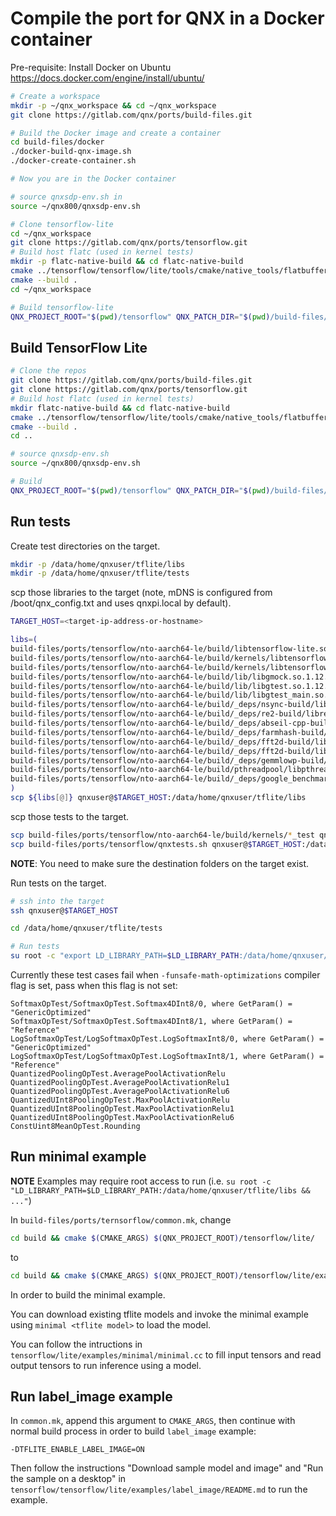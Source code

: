 # Compile the port for QNX in a Docker container

Pre-requisite: Install Docker on Ubuntu https://docs.docker.com/engine/install/ubuntu/
```bash
# Create a workspace
mkdir -p ~/qnx_workspace && cd ~/qnx_workspace
git clone https://gitlab.com/qnx/ports/build-files.git

# Build the Docker image and create a container
cd build-files/docker
./docker-build-qnx-image.sh
./docker-create-container.sh

# Now you are in the Docker container

# source qnxsdp-env.sh in
source ~/qnx800/qnxsdp-env.sh

# Clone tensorflow-lite
cd ~/qnx_workspace
git clone https://gitlab.com/qnx/ports/tensorflow.git
# Build host flatc (used in kernel tests)
mkdir -p flatc-native-build && cd flatc-native-build
cmake ../tensorflow/tensorflow/lite/tools/cmake/native_tools/flatbuffers
cmake --build .
cd ~/qnx_workspace

# Build tensorflow-lite
QNX_PROJECT_ROOT="$(pwd)/tensorflow" QNX_PATCH_DIR="$(pwd)/build-files/ports/tensorflow/patches" TFLITE_HOST_TOOLS_DIR="$(pwd)/flatc-native-build/flatbuffers-flatc/bin/" make -C build-files/ports/tensorflow  install JLEVEL=$(nproc)
```

## Build TensorFlow Lite

```bash
# Clone the repos
git clone https://gitlab.com/qnx/ports/build-files.git
git clone https://gitlab.com/qnx/ports/tensorflow.git
# Build host flatc (used in kernel tests)
mkdir flatc-native-build && cd flatc-native-build
cmake ../tensorflow/tensorflow/lite/tools/cmake/native_tools/flatbuffers
cmake --build .
cd ..

# source qnxsdp-env.sh
source ~/qnx800/qnxsdp-env.sh

# Build
QNX_PROJECT_ROOT="$(pwd)/tensorflow" QNX_PATCH_DIR="$(pwd)/build-files/ports/tensorflow/patches" TFLITE_HOST_TOOLS_DIR="$(pwd)/flatc-native-build/flatbuffers-flatc/bin/" make -C build-files/ports/tensorflow  install JLEVEL=$(nproc)
```

## Run tests

Create test directories on the target.

```bash
mkdir -p /data/home/qnxuser/tflite/libs
mkdir -p /data/home/qnxuser/tflite/tests
````

scp those libraries to the target (note, mDNS is configured from
/boot/qnx_config.txt and uses qnxpi.local by default).

```bash
TARGET_HOST=<target-ip-address-or-hostname>

libs=(
build-files/ports/tensorflow/nto-aarch64-le/build/libtensorflow-lite.so
build-files/ports/tensorflow/nto-aarch64-le/build/kernels/libtensorflow-lite-test-external-main.so
build-files/ports/tensorflow/nto-aarch64-le/build/kernels/libtensorflow-lite-test-base.so
build-files/ports/tensorflow/nto-aarch64-le/build/lib/libgmock.so.1.12.1
build-files/ports/tensorflow/nto-aarch64-le/build/lib/libgtest.so.1.12.1
build-files/ports/tensorflow/nto-aarch64-le/build/lib/libgtest_main.so.1.12.1
build-files/ports/tensorflow/nto-aarch64-le/build/_deps/nsync-build/libnsync_cpp.so.1
build-files/ports/tensorflow/nto-aarch64-le/build/_deps/re2-build/libre2.so.11
build-files/ports/tensorflow/nto-aarch64-le/build/_deps/abseil-cpp-build/absl/*/libabsl_*.so*
build-files/ports/tensorflow/nto-aarch64-le/build/_deps/farmhash-build/libfarmhash.so
build-files/ports/tensorflow/nto-aarch64-le/build/_deps/fft2d-build/libfft2d_fftsg2d.so
build-files/ports/tensorflow/nto-aarch64-le/build/_deps/fft2d-build/libfft2d_fftsg.so
build-files/ports/tensorflow/nto-aarch64-le/build/_deps/gemmlowp-build/libeight_bit_int_gemm.so
build-files/ports/tensorflow/nto-aarch64-le/build/pthreadpool/libpthreadpool.so
build-files/ports/tensorflow/nto-aarch64-le/build/_deps/google_benchmark-build/src/libbenchmark.so.1
)
scp ${libs[@]} qnxuser@$TARGET_HOST:/data/home/qnxuser/tflite/libs
```

scp those tests to the target.

```bash
scp build-files/ports/tensorflow/nto-aarch64-le/build/kernels/*_test qnxuser@$TARGET_HOST:/data/home/qnxuser/tflite/tests
scp build-files/ports/tensorflow/qnxtests.sh qnxuser@$TARGET_HOST:/data/home/qnxuser/tflite/tests
```

**NOTE**: You need to make sure the destination folders on the target exist.

Run tests on the target.

```bash
# ssh into the target
ssh qnxuser@$TARGET_HOST

cd /data/home/qnxuser/tflite/tests

# Run tests
su root -c "export LD_LIBRARY_PATH=$LD_LIBRARY_PATH:/data/home/qnxuser/tflite/libs && ./qnxtests.sh"
```

Currently these test cases fail when `-funsafe-math-optimizations` compiler flag is set, pass when this flag is not set:

```text
SoftmaxOpTest/SoftmaxOpTest.Softmax4DInt8/0, where GetParam() = "GenericOptimized"
SoftmaxOpTest/SoftmaxOpTest.Softmax4DInt8/1, where GetParam() = "Reference"
LogSoftmaxOpTest/LogSoftmaxOpTest.LogSoftmaxInt8/0, where GetParam() = "GenericOptimized"
LogSoftmaxOpTest/LogSoftmaxOpTest.LogSoftmaxInt8/1, where GetParam() = "Reference"
QuantizedPoolingOpTest.AveragePoolActivationRelu
QuantizedPoolingOpTest.AveragePoolActivationRelu1
QuantizedPoolingOpTest.AveragePoolActivationRelu6
QuantizedUInt8PoolingOpTest.MaxPoolActivationRelu
QuantizedUInt8PoolingOpTest.MaxPoolActivationRelu1
QuantizedUInt8PoolingOpTest.MaxPoolActivationRelu6
ConstUint8MeanOpTest.Rounding
```

## Run minimal example

**NOTE** Examples may require root access to run (i.e. `su root -c "LD_LIBRARY_PATH=$LD_LIBRARY_PATH:/data/home/qnxuser/tflite/libs && ..."`)

In `build-files/ports/ternsorflow/common.mk`, change

```bash
cd build && cmake $(CMAKE_ARGS) $(QNX_PROJECT_ROOT)/tensorflow/lite/
```

to

```bash
cd build && cmake $(CMAKE_ARGS) $(QNX_PROJECT_ROOT)/tensorflow/lite/examples/minimal/
```

In order to build the minimal example.

You can download existing tflite models and invoke the minimal example using `minimal <tflite model>` to load the model.

You can follow the intructions in `tensorflow/lite/examples/minimal/minimal.cc` to fill input tensors and read output tensors to run inference using a model.

## Run label_image example

In `common.mk`, append this argument to `CMAKE_ARGS`, then continue with normal build process in order to build `label_image` example:

```text
-DTFLITE_ENABLE_LABEL_IMAGE=ON
```

Then follow the instructions "Download sample model and image" and "Run the sample on a desktop" in `tensorflow/tensorflow/lite/examples/label_image/README.md` to run the example.
